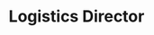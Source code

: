 ---
firstname: "Arjun"
lastname: "Subramonian"
title: "Logistics Director"
secondary: "AI/ML Lead"
group: "board"
img: "asubramonian.jpg"
github: "ArjunSubramonian"
email: "arjun.subramonian@gmail.com"
---